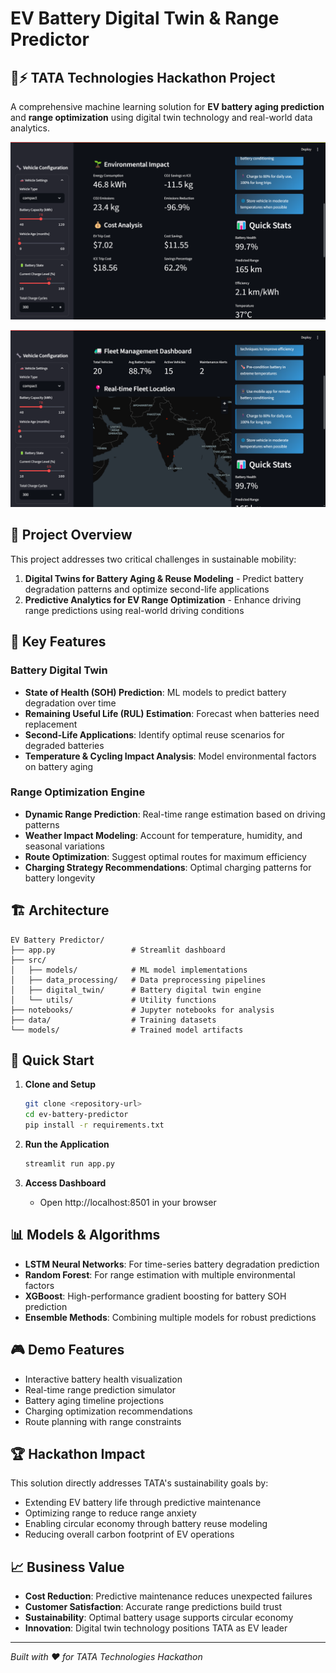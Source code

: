 # EV Battery Digital Twin & Range Predictor

## 🚗⚡ TATA Technologies Hackathon Project

A comprehensive machine learning solution for **EV battery aging prediction** and **range optimization** using digital twin technology and real-world data analytics.

![](https://github.com/Kash1444/ev-battery-predictor/blob/54d5e846e12cc5e1b855f0c3f265a23e0f574a01/Screenshot%20(33).png)


![](https://github.com/Kash1444/ev-battery-predictor/blob/c32a9df7a8ea25d92b3a861c82d97830c5fbb469/Screenshot%20(34).png)

## 🎯 Project Overview

This project addresses two critical challenges in sustainable mobility:

1. **Digital Twins for Battery Aging & Reuse Modeling** - Predict battery degradation patterns and optimize second-life applications
2. **Predictive Analytics for EV Range Optimization** - Enhance driving range predictions using real-world driving conditions

## 🔬 Key Features

### Battery Digital Twin
- **State of Health (SOH) Prediction**: ML models to predict battery degradation over time
- **Remaining Useful Life (RUL) Estimation**: Forecast when batteries need replacement
- **Second-Life Applications**: Identify optimal reuse scenarios for degraded batteries
- **Temperature & Cycling Impact Analysis**: Model environmental factors on battery aging

### Range Optimization Engine
- **Dynamic Range Prediction**: Real-time range estimation based on driving patterns
- **Weather Impact Modeling**: Account for temperature, humidity, and seasonal variations
- **Route Optimization**: Suggest optimal routes for maximum efficiency
- **Charging Strategy Recommendations**: Optimal charging patterns for battery longevity

## 🏗️ Architecture

```
EV Battery Predictor/
├── app.py                 # Streamlit dashboard
├── src/
│   ├── models/            # ML model implementations
│   ├── data_processing/   # Data preprocessing pipelines
│   ├── digital_twin/      # Battery digital twin engine
│   └── utils/             # Utility functions
├── notebooks/             # Jupyter notebooks for analysis
├── data/                  # Training datasets
└── models/                # Trained model artifacts
```

## 🚀 Quick Start

1. **Clone and Setup**
   ```bash
   git clone <repository-url>
   cd ev-battery-predictor
   pip install -r requirements.txt
   ```

2. **Run the Application**
   ```bash
   streamlit run app.py
   ```

3. **Access Dashboard**
   - Open http://localhost:8501 in your browser

## 📊 Models & Algorithms

- **LSTM Neural Networks**: For time-series battery degradation prediction
- **Random Forest**: For range estimation with multiple environmental factors
- **XGBoost**: High-performance gradient boosting for battery SOH prediction
- **Ensemble Methods**: Combining multiple models for robust predictions

## 🎮 Demo Features

- Interactive battery health visualization
- Real-time range prediction simulator
- Battery aging timeline projections
- Charging optimization recommendations
- Route planning with range constraints

## 🏆 Hackathon Impact

This solution directly addresses TATA's sustainability goals by:
- Extending EV battery life through predictive maintenance
- Optimizing range to reduce range anxiety
- Enabling circular economy through battery reuse modeling
- Reducing overall carbon footprint of EV operations

## 📈 Business Value

- **Cost Reduction**: Predictive maintenance reduces unexpected failures
- **Customer Satisfaction**: Accurate range predictions build trust
- **Sustainability**: Optimal battery usage supports circular economy
- **Innovation**: Digital twin technology positions TATA as EV leader

---

*Built with ❤️ for TATA Technologies Hackathon*
